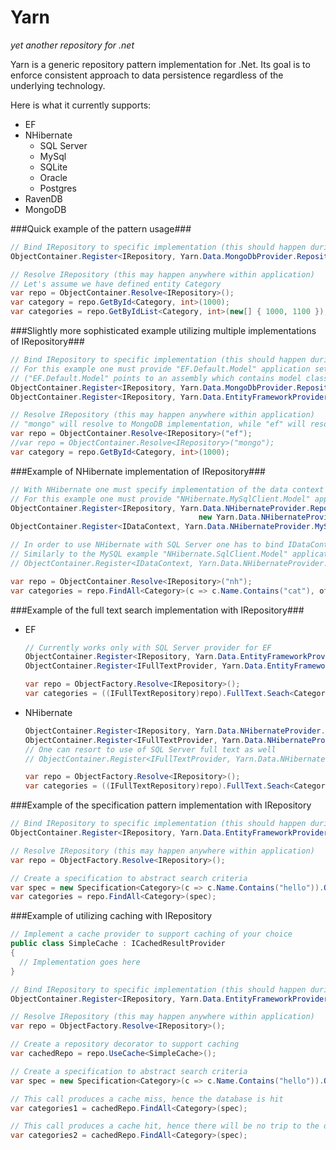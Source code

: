 Yarn
====
*yet another repository for .net*

Yarn is a generic repository pattern implementation for .Net.
Its goal is to enforce consistent approach to data persistence regardless of the underlying technology.

Here is what it currently supports:
- EF
- NHibernate
  - SQL Server
  - MySql
  - SQLite
  - Oracle
  - Postgres
- RavenDB
- MongoDB

###Quick example of the pattern usage###

```c#
// Bind IRepository to specific implementation (this should happen during application startup)
ObjectContainer.Register<IRepository, Yarn.Data.MongoDbProvider.Repository>();

// Resolve IRepository (this may happen anywhere within application)
// Let's assume we have defined entity Category
var repo = ObjectContainer.Resolve<IRepository>();
var category = repo.GetById<Category, int>(1000);
var categories = repo.GetByIdList<Category, int>(new[] { 1000, 1100 });
```

###Slightly more sophisticated example utilizing multiple implementations of IRepository###

```c#
// Bind IRepository to specific implementation (this should happen during application startup)
// For this example one must provide "EF.Default.Model" application setting and "EF.Default.Connection" connection string setting
// ("EF.Default.Model" points to an assembly which contains model class definition)
ObjectContainer.Register<IRepository, Yarn.Data.MongoDbProvider.Repository>("mongo");
ObjectContainer.Register<IRepository, Yarn.Data.EntityFrameworkProvider.Repository>("ef");

// Resolve IRepository (this may happen anywhere within application)
// "mongo" will resolve to MongoDB implementation, while "ef" will resolve to EF implementation
var repo = ObjectContainer.Resolve<IRepository>("ef");
//var repo = ObjectContainer.Resolve<IRepository>("mongo");
var category = repo.GetById<Category, int>(1000);
```

###Example of NHibernate implementation of IRepository###

```c#
// With NHibernate one must specify implementation of the data context to be used with repository
// For this example one must provide "NHibernate.MySqlClient.Model" application setting and "NHibernate.MySqlClient.Connection" connection string setting
ObjectContainer.Register<IRepository, Yarn.Data.NHibernateProvider.Repository>(
                                          new Yarn.Data.NHibernateProvider.Repository("nh_uow"), "nh");
ObjectContainer.Register<IDataContext, Yarn.Data.NHibernateProvider.MySqlClient.MySqlDataContext>("nh_uow");

// In order to use NHibernate with SQL Server one has to bind IDataContext to the SQL Server implementation
// Similarly to the MySQL example "NHibernate.SqlClient.Model" application setting and "NHibernate.SqlClient.Connection" connection string setting should be defined
// ObjectContainer.Register<IDataContext, Yarn.Data.NHibernateProvider.SqlClient.SqlDataContext>("nh_uow");

var repo = ObjectContainer.Resolve<IRepository>("nh");
var categories = repo.FindAll<Category>(c => c.Name.Contains("cat"), offset: 50, limit: 10);
```

###Example of the full text search implementation with IRepository###

- EF

  ```c#
  // Currently works only with SQL Server provider for EF
  ObjectContainer.Register<IRepository, Yarn.Data.EntityFrameworkProvider.FullTextRepository>();
  ObjectContainer.Register<IFullTextProvider, Yarn.Data.EntityFrameworkProvider.SqlClient.SqlFullTextProvider>();
  
  var repo = ObjectFactory.Resolve<IRepository>();
  var categories = ((IFullTextRepository)repo).FullText.Seach<Category>("hello world");
  ```

- NHibernate

  ```c#
  ObjectContainer.Register<IRepository, Yarn.Data.NHibernateProvider.FullTextRepository>();
  ObjectContainer.Register<IFullTextProvider, Yarn.Data.NHibernateProvider.LuceneClient.LuceneFullTextProvider>();
  // One can resort to use of SQL Server full text as well
  // ObjectContainer.Register<IFullTextProvider, Yarn.Data.NHibernateProvider.SqlClient.SqlFullTextProvider>();
  
  var repo = ObjectFactory.Resolve<IRepository>();
  var categories = ((IFullTextRepository)repo).FullText.Seach<Category>("hello world");
  ```
  
###Example of the specification pattern implementation with IRepository

```c#
// Bind IRepository to specific implementation (this should happen during application startup)
ObjectContainer.Register<IRepository, Yarn.Data.EntityFrameworkProvider.Repository>();

// Resolve IRepository (this may happen anywhere within application)
var repo = ObjectFactory.Resolve<IRepository>();

// Create a specification to abstract search criteria
var spec = new Specification<Category>(c => c.Name.Contains("hello")).Or(c => c.Name.Contains("world"));
var categories = repo.FindAll<Category>(spec);
```

###Example of utilizing caching with IRepository

```c#
// Implement a cache provider to support caching of your choice
public class SimpleCache : ICachedResultProvider
{
  // Implementation goes here
}

// Bind IRepository to specific implementation (this should happen during application startup)
ObjectContainer.Register<IRepository, Yarn.Data.EntityFrameworkProvider.Repository>();

// Resolve IRepository (this may happen anywhere within application)
var repo = ObjectFactory.Resolve<IRepository>();

// Create a repository decorator to support caching
var cachedRepo = repo.UseCache<SimpleCache>();

// Create a specification to abstract search criteria
var spec = new Specification<Category>(c => c.Name.Contains("hello")).Or(c => c.Name.Contains("world"));

// This call produces a cache miss, hence the database is hit
var categories1 = cachedRepo.FindAll<Category>(spec);

// This call produces a cache hit, hence there will be no trip to the database
var categories2 = cachedRepo.FindAll<Category>(spec);
```
